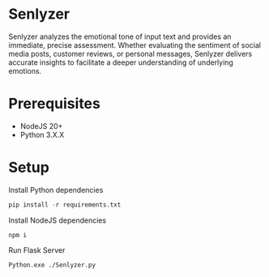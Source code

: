 # Senlyzer
Senlyzer analyzes the emotional tone of input text and provides an immediate, precise assessment. Whether evaluating the sentiment of social media posts, customer reviews, or personal messages, Senlyzer delivers accurate insights to facilitate a deeper understanding of underlying emotions.

# Prerequisites
- NodeJS 20+
- Python 3.X.X

# Setup
Install Python dependencies
```python
pip install -r requirements.txt
```

Install NodeJS dependencies

```
npm i
```
Run Flask Server

```
Python.exe ./Senlyzer.py
```
